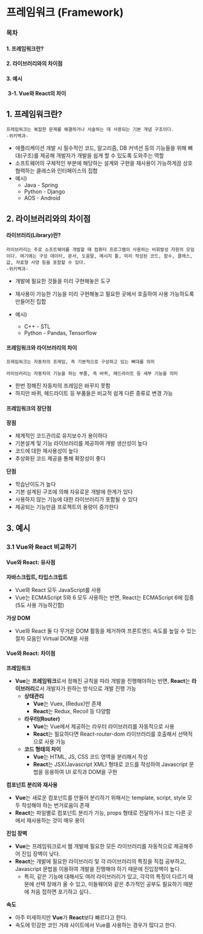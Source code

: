 # 프레임워크 (Framework)



### 목차

#### 1. 프레임워크란?

#### 2. 라이브러리와의 차이점

#### 3. 예시

​	**3-1. Vue와 React의 차이**



## 1. 프레임워크란?

```
프레임워크는 복잡한 문제를 해결하거나 서술하는 데 사용되는 기본 개념 구조이다. 
-위키백과-
```

- 애플리케이션 개발 시 필수적인 코드, 알고리즘, DB 커넥션 등의 기능들을 위해 뼈대(구조)를 제공해 개발자가 개발을 쉽게 할 수 있도록 도와주는 역할
- 소프트웨어의 구체적인 부분에 해당하는 설계와 구현을 재사용이 가능하게끔 상호 협력하는 클래스와 인터페이스의 집합
- 예시)
  - Java - Spring
  - Python - Django
  - AOS - Android



## 2. 라이브러리와의 차이점

#### 라이브러리(Library)란?

```
라이브러리는 주로 소프트웨어를 개발할 때 컴퓨터 프로그램이 사용하는 비휘발성 자원의 모임이다. 여기에는 구성 데이터, 문서, 도움말, 메시지 틀, 미리 작성된 코드, 함수, 클래스, 값, 자료형 사양 등을 포함할 수 있다. 
-위키백과-
```

- 개발에 필요한 것들을 미리 구현해놓은 도구
- 재사용이 가능한 기능을 미리 구현해놓고 필요한 곳에서 호출하여 사용 가능하도록 만들어진 집합

- 예시)
  - C++ - STL
  - Python -  Pandas, Tensorflow



#### 프레임워크와 라이브러리의 차이

```
프레임워크는 자동차의 프레임, 즉 기본적으로 구성하고 있는 뼈대를 의미

라이브러리는 자동차의 기능을 하는 부품, 즉 바퀴, 헤드라이트 등 세부 기능을 의미
```

- 한번 정해진 자동차의 프레임은 바꾸지 못함
- 하지만 바퀴, 헤드라이트 등 부품들은 비교적 쉽게 다른 종류로 변경 가능



#### 프레임워크의 장단점

**장점**

- 체계적인 코드관리로 유지보수가 용이하다
- 기본설계 및 기능 라이브러리를 제공하여 개발 생산성이 높다
- 코드에 대한 재사용성이 높다
- 추상화된 코드 제공을 통해 확장성이 좋다



**단점**

- 학습난이도가 높다
- 기본 설계된 구조에 의해 자유로운 개발에 한계가 있다
- 사용하지 않는 기능에 대한 라이브러리가 포함될 수 있다
- 제공되는 기능만큼 프로젝트의 용량이 증가한다



## 3. 예시

### 3.1 Vue와 React 비교하기

#### Vue와 React: 유사점

**자바스크립트, 타입스크립트**

- Vue와 React 모두 JavaScript를 사용
- Vue는 ECMAScript 5와 6 모두 사용하는 반면, React는 ECMAScript 6에 집중(5도 사용 가능하긴함)



**가상 DOM**

- Vue와 React 둘 다 무거운 DOM 활동을 제거하여 프론트엔드 속도를 높일 수 있는 절차 모음인 Virtual DOM을 사용



#### Vue와 React: 차이점

**프레임워크**

- **Vue**는 **프레임워크**로서 정해진 규칙을 따라 개발을 진행해야하는 반면, **React**는 **라이브러리**로서 개발자가 원하는 방식으로 개발 진행 가능
  - **상태관리**
    - **Vue**는 Vuex, (Redux)만 존재
    - **React**는 Redux, Recoil 등 다양함
  - **라우터(Router)**
    - **Vue**는 Vue에서 제공하는 라우터 라이브러리를 자동적으로 사용
    - **React**는 필요하다면 React-router-dom 라이브러리를 호출해서 선택적으로 사용 가능
  - **코드 형태의 차이**
    - **Vue**는 HTML, JS, CSS 코드 영역을 분리해서 작성
    - **React**는 JSX(Javascript XML) 형태로 코드를 작성하여 Javascript 문법을 응용하여 UI 로직과 DOM을 구현



**컴포넌트 분리와 재사용**

- **Vue**는 새로운 컴포넌트를 만들어 분리하기 위해서는 template, script, style 모두 작성해야 하는 번거로움이 존재
- **React**는 파일별로 컴포넌트 분리가 가능, props 형태로 전달하거나 또는 다른 곳에서 재사용하는 것이 매우 용이



**진입 장벽**

- **Vue**는 프레임워크로서 웹 개발에 필요한 모든 라이브러리를 자동적으로 제공해주어 진입 장벽이 낮다.
- **React**는 개발에 필요한 라이브러리 및 각 라이브러리의 특징을 직접 공부하고, Javascript 문법을 이용하여 개발을 진행해야 하기 때문에 진입장벽이 높다.
  - 특히, 같은 기능에 대해서도 여러 라이브러리가 있고, 각각의 특징이 다르기 때문에 선택 장애가 올 수 있고, 미들웨어와 같은 추가적인 공부도 필요하기 때문에 처음 접하면 포기하고 싶다..



**속도**

- 아주 미세하지만 **Vue**가 **React**보다 빠르다고 한다.
- 속도에 민감한 코인 거래 사이트에서 Vue를 사용하는 경우가 많다고 한다.


